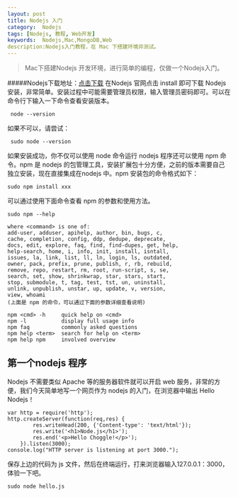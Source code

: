 ```yaml
---
layout: post
title: Nodejs 入门
category:  Nodejs
tags: [Nodejs, 教程, Web开发] 
keywords:  Nodejs,Mac,MongoDB,Web
description:Nodejs入门教程，在 Mac 下搭建环境并测试。
---
```


> Mac下搭建Nodejs 开发环境，进行简单的编程，仅做一个Nodejs入门。

#####Nodejs下载地址：[点击下载](http://nodejs.org/)
在Nodejs 官网点击 install 即可下载 Nodejs 安装，非常简单。安装过程中可能需要管理员权限，输入管理员密码即可。可以在命令行下输入一下命令查看安装版本。

     node --version
    
如果不可以，请尝试：
      
     sudo node --version
    
如果安装成功，你不仅可以使用 node 命令运行 nodejs 程序还可以使用 npm 命令。npm 是 nodejs 的包管理工具，安装扩展包十分方便，之前的版本需要自己独立安装，现在直接集成在nodejs 中。npm 安装包的命令格式如下：

    sudo npm install xxx
    
可以通过使用下面命令查看 npm 的参数和使用方法。

    sudo npm --help
    
    where <command> is one of:
    add-user, adduser, apihelp, author, bin, bugs, c,
    cache, completion, config, ddp, dedupe, deprecate,
    docs, edit, explore, faq, find, find-dupes, get, help,
    help-search, home, i, info, init, install, isntall,
    issues, la, link, list, ll, ln, login, ls, outdated,
    owner, pack, prefix, prune, publish, r, rb, rebuild,
    remove, repo, restart, rm, root, run-script, s, se,
    search, set, show, shrinkwrap, star, stars, start,
    stop, submodule, t, tag, test, tst, un, uninstall,
    unlink, unpublish, unstar, up, update, v, version,
    view, whoami 
    (上面是 npm 的命令，可以通过下面的参数详细查看说明)

    npm <cmd> -h     quick help on <cmd>
    npm -l           display full usage info
    npm faq          commonly asked questions
    npm help <term>  search for help on <term>
    npm help npm     involved overview
    
## 第一个nodejs 程序

Nodejs 不需要类似 Apache 等的服务器软件就可以开启 web 服务，非常的方便，我们今天简单地写一个网页作为 nodejs 的入门，在浏览器中输出 Hello Nodejs！

    var http = require('http');
    http.createServer(function(req,res) {
			res.writeHead(200, {'Content-type': 'text/html'});
			res.write('<h1>Node.js</h1>');
			res.end('<p>Hello Choggle!</p>');
		}).listen(3000);
    console.log("HTTP server is listening at port 3000.");
    
保存上边的代码为 js 文件，然后在终端运行，打来浏览器输入127.0.0.1：3000，体验一下吧。

    sudo node hello.js
    

